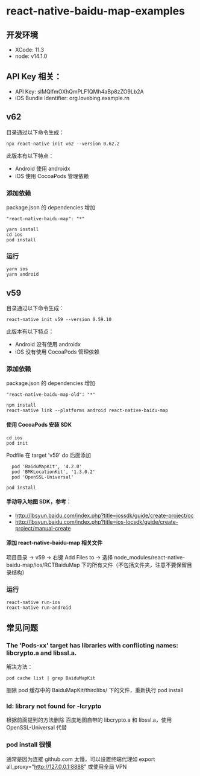 # react-native-baidu-map-examples

## 开发环境
- XCode: 11.3
- node: v14.1.0

## API Key 相关：
- API Key: sIMQlfmOXhQmPLF1QMh4aBp8zZO9Lb2A
- iOS Bundle Identifier: org.lovebing.example.rn

## v62
目录通过以下命令生成：
```shell
npx react-native init v62 --version 0.62.2
```
此版本有以下特点：
- Android 使用 androidx
- iOS 使用 CocoaPods 管理依赖

### 添加依赖
package.json 的 dependencies 增加
```
"react-native-baidu-map": "*"
```
```shell
yarn install
cd ios
pod install
```

### 运行
```shell
yarn ios
yarn android
```

## v59
目录通过以下命令生成：
```shell
react-native init v59 --version 0.59.10
```
此版本有以下特点：
- Android 没有使用 androidx
- iOS 没有使用 CocoaPods 管理依赖

### 添加依赖
package.json 的 dependencies 增加
```
"react-native-baidu-map-old": "*"
```
```shell
npm install
react-native link --platforms android react-native-baidu-map
```

#### 使用 CocoaPods 安装 SDK
```shell
cd ios
pod init
```
Podfile 在 target 'v59' do 后面添加
```
  pod 'BaiduMapKit', '4.2.0'
  pod 'BMKLocationKit', '1.3.0.2'
  pod 'OpenSSL-Universal'
```

```shell
pod install
```

#### 手动导入地图 SDK，参考：
- http://lbsyun.baidu.com/index.php?title=iossdk/guide/create-project/oc
- http://lbsyun.baidu.com/index.php?title=ios-locsdk/guide/create-project/manual-create

#### 添加 react-native-baidu-map 相关文件
项目目录 -> v59 -> 右键 Add Files to -> 选择  node_modules/react-native-baidu-map/ios/RCTBaiduMap 下的所有文件（不包括文件夹，注意不要保留目录结构）

### 运行
```shell
react-native run-ios
react-native run-android
```


## 常见问题

### The 'Pods-xx' target has libraries with conflicting names: libcrypto.a and libssl.a.
解决方法：
```shell
pod cache list | grep BaiduMapKit
```
删除 pod 缓存中的 BaiduMapKit/thirdlibs/ 下的文件，重新执行 pod install

### ld: library not found for -lcrypto
根据前面提到的方法删除 百度地图自带的 libcrypto.a 和 libssl.a，使用 OpenSSL-Universal 代替

### pod install 很慢
通常是因为连接 github.com 太慢，可以设置终端代理如 export all_proxy="http://127.0.0.1:8888" 或使用全局 VPN

